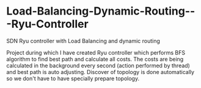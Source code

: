 # Load-Balancing-Dynamic-Routing---Ryu-Controller
SDN Ryu controller  with Load Balancing and dynamic routing

Project during which I have created Ryu controller which performs BFS algorithm to find best path and calculate all costs. The costs are being calculated in the background every second (action performed by thread) and best path is auto adjusting. Discover of topology is done automatically so we don't have to have specially prepare topology.
